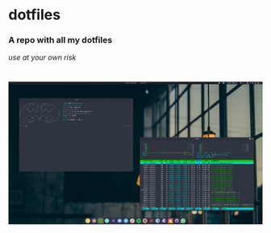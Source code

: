 # dotfiles

### A repo with all my dotfiles
_use at your own risk_

#

![Alt text](ex/ex1.png?raw=true "Title")
